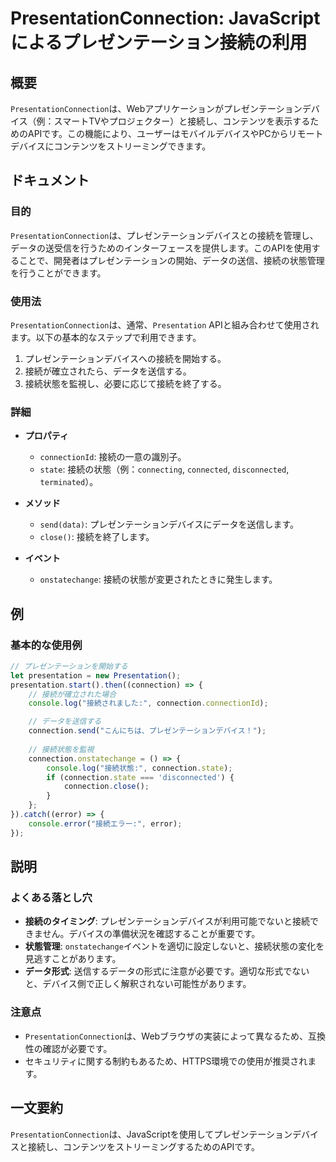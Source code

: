 <!--
Meta Description: # PresentationConnection: JavaScriptによるプレゼンテーション接続の利用 ## 概要 `PresentationConnection`は、Webアプリケーションがプレゼンテーションデバイス（例：スマートTVやプロジェクター）と接続し、コンテンツを表示するためのAPI...
Meta Keywords: connection, presentationconnection, presentation, state, onstatechange
-->

# PresentationConnection: JavaScriptによるプレゼンテーション接続の利用

## 概要
`PresentationConnection`は、Webアプリケーションがプレゼンテーションデバイス（例：スマートTVやプロジェクター）と接続し、コンテンツを表示するためのAPIです。この機能により、ユーザーはモバイルデバイスやPCからリモートデバイスにコンテンツをストリーミングできます。

## ドキュメント

### 目的
`PresentationConnection`は、プレゼンテーションデバイスとの接続を管理し、データの送受信を行うためのインターフェースを提供します。このAPIを使用することで、開発者はプレゼンテーションの開始、データの送信、接続の状態管理を行うことができます。

### 使用法
`PresentationConnection`は、通常、`Presentation` APIと組み合わせて使用されます。以下の基本的なステップで利用できます。

1. プレゼンテーションデバイスへの接続を開始する。
2. 接続が確立されたら、データを送信する。
3. 接続状態を監視し、必要に応じて接続を終了する。

### 詳細
- **プロパティ**
  - `connectionId`: 接続の一意の識別子。
  - `state`: 接続の状態（例：`connecting`, `connected`, `disconnected`, `terminated`）。
  
- **メソッド**
  - `send(data)`: プレゼンテーションデバイスにデータを送信します。
  - `close()`: 接続を終了します。
  
- **イベント**
  - `onstatechange`: 接続の状態が変更されたときに発生します。

## 例

### 基本的な使用例
```javascript
// プレゼンテーションを開始する
let presentation = new Presentation();
presentation.start().then((connection) => {
    // 接続が確立された場合
    console.log("接続されました:", connection.connectionId);

    // データを送信する
    connection.send("こんにちは、プレゼンテーションデバイス！");
    
    // 接続状態を監視
    connection.onstatechange = () => {
        console.log("接続状態:", connection.state);
        if (connection.state === 'disconnected') {
            connection.close();
        }
    };
}).catch((error) => {
    console.error("接続エラー:", error);
});
```

## 説明

### よくある落とし穴
- **接続のタイミング**: プレゼンテーションデバイスが利用可能でないと接続できません。デバイスの準備状況を確認することが重要です。
- **状態管理**: `onstatechange`イベントを適切に設定しないと、接続状態の変化を見逃すことがあります。
- **データ形式**: 送信するデータの形式に注意が必要です。適切な形式でないと、デバイス側で正しく解釈されない可能性があります。

### 注意点
- `PresentationConnection`は、Webブラウザの実装によって異なるため、互換性の確認が必要です。
- セキュリティに関する制約もあるため、HTTPS環境での使用が推奨されます。

## 一文要約
`PresentationConnection`は、JavaScriptを使用してプレゼンテーションデバイスと接続し、コンテンツをストリーミングするためのAPIです。